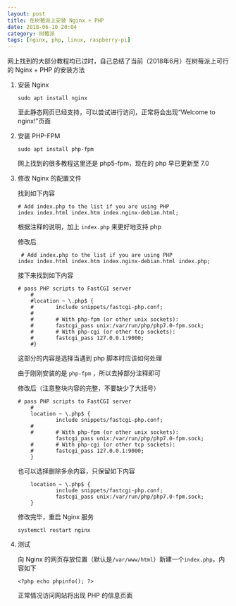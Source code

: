 ```yaml
---
layout: post
title: 在树莓派上安装 Nginx + PHP
date: 2018-06-10 20:04
category: 树莓派
tags: [nginx, php, linux, raspberry-pi]
---
```


网上找到的大部分教程均已过时，自己总结了当前（2018年6月）在树莓派上可行的 Nginx + PHP 的安装方法

<!-- more -->

1. 安装 Nginx

    ```sudo apt install nginx```

    至此静态网页已经支持，可以尝试进行访问，正常将会出现“Welcome to nginx!”页面

2. 安装 PHP-FPM

    ```sudo apt install php-fpm```

    网上找到的很多教程这里还是 php5-fpm，现在的 php 早已更新至 7.0

3. 修改 Nginx 的配置文件

    找到如下内容
    ```
    # Add index.php to the list if you are using PHP
    index index.html index.htm index.nginx-debian.html;
    ```

    根据注释的说明，加上 ```index.php``` 来更好地支持 php

    修改后
    ```
     # Add index.php to the list if you are using PHP
    index index.html index.htm index.nginx-debian.html index.php;
    ``` 

    接下来找到如下内容
    ```
    # pass PHP scripts to FastCGI server
        #
        #location ~ \.php$ {
        #       include snippets/fastcgi-php.conf;
        #
        #       # With php-fpm (or other unix sockets):
        #       fastcgi_pass unix:/var/run/php/php7.0-fpm.sock;
        #       # With php-cgi (or other tcp sockets):
        #       fastcgi_pass 127.0.0.1:9000;
        #}
    ```

    这部分的内容是选择当遇到 php 脚本时应该如何处理

    由于刚刚安装的是 ```php-fpm``` ，所以去掉部分注释即可

    修改后（注意整块内容的完整，不要缺少了大括号）
    ```
    # pass PHP scripts to FastCGI server
        #
        location ~ \.php$ {
                include snippets/fastcgi-php.conf;
        #
        #       # With php-fpm (or other unix sockets):
                fastcgi_pass unix:/var/run/php/php7.0-fpm.sock;
        #       # With php-cgi (or other tcp sockets):
        #       fastcgi_pass 127.0.0.1:9000;
        }
    ```

    也可以选择删除多余内容，只保留如下内容
    ```
        location ~ \.php$ {
                include snippets/fastcgi-php.conf;
                fastcgi_pass unix:/var/run/php/php7.0-fpm.sock;
        }
    ```

    修改完毕，重启 Nginx 服务

    ```
    systemctl restart nginx
    ```

4. 测试

    向 Nginx 的网页存放位置（默认是```/var/www/html```）新建一个```index.php```，内容如下
    
    ```
    <?php echo phpinfo(); ?>
    ```

    正常情况访问网站将出现 PHP 的信息页面